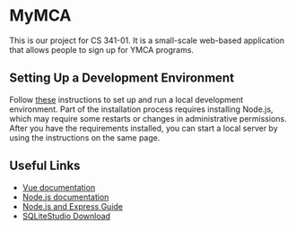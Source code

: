 # MyMCA

This is our project for CS 341-01.  It is a small-scale web-based application that allows people to sign up for YMCA programs.

Setting Up a Development Environment
------------------------------------
Follow [these](https://vuejs.org/guide/quick-start.html) instructions to set up and run a local development environment.  Part of the installation process requires installing Node.js, which may require some restarts or changes in administrative permissions.  After you have the requirements installed, you can start a local server by using the instructions on the same page.

Useful Links
------------
- [Vue documentation](https://vuejs.org/guide/introduction.html)
- [Node.js documentation](https://nodejs.org/en/docs/)
- [Node.js and Express Guide](https://developer.mozilla.org/en-US/docs/Learn/Server-side/Express_Nodejs/Introduction)
- [SQLiteStudio Download](https://sqlitestudio.pl)
